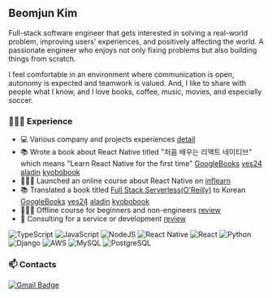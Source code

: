 ## Beomjun Kim 
Full-stack software engineer that gets interested in solving a real-world problem, improving users' experiences, and positively affecting the world. A passionate engineer who enjoys not only fixing problems but also building things from scratch. 

I feel comfortable in an environment where communication is open, autonomy is expected and teamwork is valued. And, I like to share with people what I know, and I love books, coffee, music, movies, and especially soccer.
    
### 🧑🏻‍💻 Experience
- 💻 Various company and projects experiences [detail](https://github.com/Alchemist85K/Alchemist85K/blob/main/about-en.md)
- 📚 Wrote a book about React Native titled "처음 배우는 리액트 네이티브" which means "Learn React Native for the first time" [GoogleBooks](https://bit.ly/book-first-rn) [yes24](http://www.yes24.com/Product/Goods/97163575) [aladin](https://www.aladin.co.kr/shop/wproduct.aspx?ItemId=262548791) [kyobobook](http://www.kyobobook.co.kr/product/detailViewKor.laf?ejkGb=KOR&mallGb=KOR&barcode=9791162243879&orderClick=LEa&Kc=)
- 🧑🏻‍🏫 Launched an online course about React Native on [inflearn](https://www.inflearn.com/course/처음-배우는-리액트-네이티브?inst=9b10ea08)
- 📚 Translated a book titled [Full Stack Serverless(O'Reilly)](https://www.oreilly.com/library/view/full-stack-serverless/9781492059882/) to Korean [GoogleBooks](https://bit.ly/book-serverless-ko) [yes24](http://www.yes24.com/Product/Goods/102277870?OzSrank=1) [aladin](https://www.aladin.co.kr/shop/wproduct.aspx?ItemId=273792606) [kyobobook](http://www.kyobobook.co.kr/product/detailViewKor.laf?ejkGb=KOR&mallGb=KOR&barcode=9791162244487&orderClick=LAG&Kc=)
- 🧑🏻‍🏫 Offline course for beginners and non-engineers [review](https://github.com/Alchemist85K/Alchemist85K/blob/main/review-ko.md)
- 💬 Consulting for a service or development [review](https://github.com/Alchemist85K/Alchemist85K/blob/main/review-ko.md)

![TypeScript](https://img.shields.io/badge/TypeScript-007acc?style=flat-square&logo=TypeScript&logoColor=white)
![JavaScript](https://img.shields.io/badge/JavaScript-yellow?style=flat-square&logo=JavaScript&logoColor=white)
![NodeJS](https://img.shields.io/badge/NodeJS-3c873a?style=flat-square&logo=node.js&logoColor=white)
![React Native](https://img.shields.io/badge/ReactNative-61DBFB?style=flat-square&logo=React&logoColor=black)
![React](https://img.shields.io/badge/React-61DBFB?style=flat-square&logo=React&logoColor=black)
![Python](https://img.shields.io/badge/Python-4B8BBE?style=flat-square&logo=Python&logoColor=white)
![Django](https://img.shields.io/badge/Django-092e20?style=flat-square&logo=Django&logoColor=white)
![AWS](https://img.shields.io/badge/AWS-e47911?style=flat-square&logo=amazon-AWS&logoColor=white)
![MySQL](https://img.shields.io/badge/MySQL-00758F?style=flat-square&logo=MySQL&logoColor=white) 
![PostgreSQL](https://img.shields.io/badge/PostgreSQL-blue?style=flat-square&logo=PostgreSQL&logoColor=white)

### 📫 Contacts
[![Gmail Badge](https://img.shields.io/badge/Gmail-d14836?style=for-the-badge&logo=Gmail&logoColor=white&link=mailto:alchemist85k@gmail.com)](mailto:alchemist85k@gmail.com)
